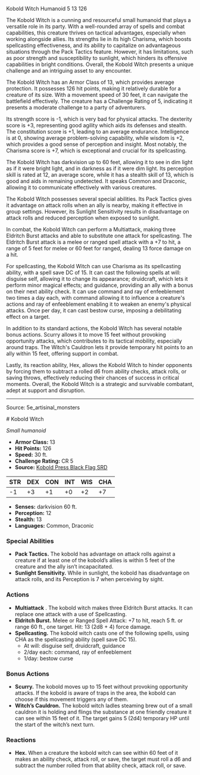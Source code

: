 <MonsterName/>Kobold Witch</MonsterName>
<CreatureType/>Humanoid</CreatureType>
<CR/>5</CR>
<AC/>13</AC>
<HP/>126</HP>
<summary>The Kobold Witch is a cunning and resourceful small humanoid that plays a versatile role in its party. With a well-rounded array of spells and combat capabilities, this creature thrives on tactical advantages, especially when working alongside allies. Its strengths lie in its high Charisma, which boosts spellcasting effectiveness, and its ability to capitalize on advantageous situations through the Pack Tactics feature. However, it has limitations, such as poor strength and susceptibility to sunlight, which hinders its offensive capabilities in bright conditions. Overall, the Kobold Witch presents a unique challenge and an intriguing asset to any encounter.</summary>

<detail>

The Kobold Witch has an Armor Class of 13, which provides average protection. It possesses 126 hit points, making it relatively durable for a creature of its size. With a movement speed of 30 feet, it can navigate the battlefield effectively. The creature has a Challenge Rating of 5, indicating it presents a moderate challenge to a party of adventurers. 

Its strength score is -1, which is very bad for physical attacks. The dexterity score is +3, representing good agility which aids its defenses and stealth. The constitution score is +1, leading to an average endurance. Intelligence is at 0, showing average problem-solving capability, while wisdom is +2, which provides a good sense of perception and insight. Most notably, the Charisma score is +7, which is exceptional and crucial for its spellcasting.

The Kobold Witch has darkvision up to 60 feet, allowing it to see in dim light as if it were bright light, and in darkness as if it were dim light. Its perception skill is rated at 12, an average score, while it has a stealth skill of 13, which is good and aids in remaining undetected. It speaks Common and Draconic, allowing it to communicate effectively with various creatures.

The Kobold Witch possesses several special abilities. Its Pack Tactics gives it advantage on attack rolls when an ally is nearby, making it effective in group settings. However, its Sunlight Sensitivity results in disadvantage on attack rolls and reduced perception when exposed to sunlight.

In combat, the Kobold Witch can perform a Multiattack, making three Eldritch Burst attacks and able to substitute one attack for spellcasting. The Eldritch Burst attack is a melee or ranged spell attack with a +7 to hit, a range of 5 feet for melee or 60 feet for ranged, dealing 13 force damage on a hit.

For spellcasting, the Kobold Witch can use Charisma as its spellcasting ability, with a spell save DC of 15. It can cast the following spells at will: disguise self, allowing it to change its appearance; druidcraft, which lets it perform minor magical effects; and guidance, providing an ally with a bonus on their next ability check. It can use command and ray of enfeeblement two times a day each, with command allowing it to influence a creature's actions and ray of enfeeblement enabling it to weaken an enemy's physical attacks. Once per day, it can cast bestow curse, imposing a debilitating effect on a target.

In addition to its standard actions, the Kobold Witch has several notable bonus actions. Scurry allows it to move 15 feet without provoking opportunity attacks, which contributes to its tactical mobility, especially around traps. The Witch's Cauldron lets it provide temporary hit points to an ally within 15 feet, offering support in combat.

Lastly, its reaction ability, Hex, allows the Kobold Witch to hinder opponents by forcing them to subtract a rolled d6 from ability checks, attack rolls, or saving throws, effectively reducing their chances of success in critical moments. Overall, the Kobold Witch is a strategic and survivable combatant, adept at support and disruption.</detail>



---

Source: 5e_artisinal_monsters

<statblock>
# Kobold Witch

*Small humanoid*

- **Armor Class:** 13
- **Hit Points:** 126
- **Speed:** 30 ft.
- **Challenge Rating:** CR 5
- **Source:** [Kobold Press Black Flag SRD](https://koboldpress.com/black-flag-roleplaying/)

| STR | DEX | CON | INT | WIS | CHA |
| --- | --- | --- | --- | --- | --- |
| -1 | +3 | +1 | +0 | +2 | +7 |

- **Senses:** darkvision 60 ft.
- **Perception:** 12
- **Stealth:** 13
- **Languages:** Common, Draconic

### Special Abilities

- **Pack Tactics.** The kobold has advantage on attack rolls against a creature if at least one of the kobold’s allies is within 5 feet of the creature and the ally isn’t incapacitated.
- **Sunlight Sensitivity.** While in sunlight, the kobold has disadvantage on attack rolls, and its Perception is 7 when perceiving by sight.

### Actions

- **Multiattack** . The kobold witch makes three Eldritch Burst attacks. It can replace one attack with a use of Spellcasting.
- **Eldritch Burst.** Melee or Ranged Spell Attack: +7 to hit, reach 5 ft. or range 60 ft., one target. Hit: 13 (2d8 + 4) force damage.
- **Spellcasting.** The kobold witch casts one of the following spells, using CHA as the spellcasting ability (spell save DC 15).
	- At will: disguise self, druidcraft, guidance
	- 2/day each: command, ray of enfeeblement
	- 1/day: bestow curse

### Bonus Actions

- **Scurry.** The kobold moves up to 15 feet without provoking opportunity attacks. If the kobold is aware of traps in the area, the kobold can choose if this movement triggers any of them.
- **Witch’s Cauldron.** The kobold witch ladles steaming brew out of a small cauldron it is holding and flings the substance at one friendly creature it can see within 15 feet of it. The target gains 5 (2d4) temporary HP until the start of the witch’s next turn.

### Reactions

- **Hex.** When a creature the kobold witch can see within 60 feet of it makes an ability check, attack roll, or save, the target must roll a d6 and subtract the number rolled from that ability check, attack roll, or save.

</statblock>


